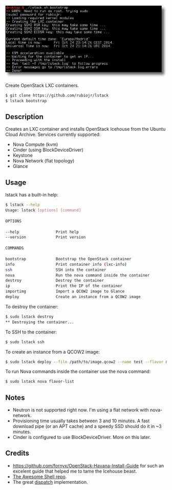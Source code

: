 ![](/images/icehouse-lxc.png)

Create OpenStack LXC containers.

```bash
$ git clone https://github.com/rubiojr/lstack
$ lstack bootstrap
```

## Description

Creates an LXC container and installs OpenStack Icehouse from the Ubuntu Cloud Archive. Services currently supported:

* Nova Compute (kvm)
* Cinder (using BlockDeviceDriver)
* Keystone
* Nova Network (flat topology)
* Glance

## Usage


lstack has a built-in help:

```bash
$ lstack --help
Usage: lstack [options] [command]

OPTIONS

--help                Print help
--version             Print version

COMMANDS

bootstrap             Bootstrap the OpenStack container
info                  Print container info (lxc-info)
ssh                   SSH into the container
nova                  Run the nova command inside the container
destroy               Destroy the container
ip                    Print the IP of the container
importimg             Import a QCOW2 image to Glance
deploy                Create an instance from a QCOW2 image

```

To destroy the container:

```bash
$ sudo lstack destroy
** Destroying the container...
```

To SSH to the container:

```bash
$ sudo lstack ssh
```

To create an instance from a QCOW2 image:

```bash
$ sudo lstack deploy --file /path/to/image.qcow2 --name test --flavor m1.tiny
```

To run Nova commands inside the container use the nova command:

```bash
$ sudo lstack nova flavor-list
```

## Notes

* Neutron is not supported right now. I'm using a flat network with nova-network.
* Provisioning time usually takes between 3 and 10 minutes. A fast download pipe (or an APT cache) and a speedy SSD should do it in ~3 minutes.
* Cinder is configured to use BlockDeviceDriver. More on this later.

## Credits

* https://github.com/fornyx/OpenStack-Havana-Install-Guide for such an excelent guide that helped me to tame the Icehouse beast.
* [The Awesome Shell repo](https://github.com/alebcay/awesome-shell).
* The great [dispatch](https://github.com/Mosai/workshop/blob/master/doc/dispatch.md) implementation.
